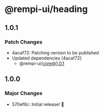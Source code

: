 # @rempi-ui/heading

## 1.0.1

### Patch Changes

- 4acaf72: Patching version to be published
- Updated dependencies [4acaf72]
  - @rempi-ui/core@1.0.1

## 1.0.0

### Major Changes

- 570ef6c: Initial release! 🎉
